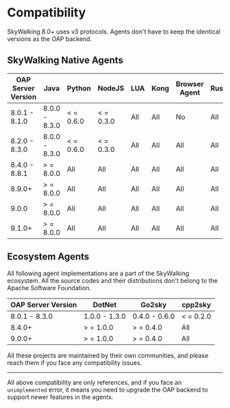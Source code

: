 # Compatibility

SkyWalking 8.0+ uses v3 protocols. Agents don't have to keep the identical versions as the OAP backend.

## SkyWalking Native Agents

| OAP Server Version | Java          | Python    | NodeJS    | LUA | Kong | Browser Agent | Rust | Rover(ebpf agent) | Satellite  | PHP |
|--------------------|---------------|-----------|-----------|-----|------|---------------|------|-------------------|------------|-----|
| 8.0.1 - 8.1.0      | 8.0.0 - 8.3.0 | < = 0.6.0 | < = 0.3.0 | All | All  | No            | All  | No                | No         | No  |
| 8.2.0 - 8.3.0      | 8.0.0 - 8.3.0 | < = 0.6.0 | < = 0.3.0 | All | All  | All           | All  | No                | No         | No  |
| 8.4.0 - 8.8.1      | \> = 8.0.0    | All       | All       | All | All  | All           | All  | No                | No         | All |
| 8.9.0+             | \> = 8.0.0    | All       | All       | All | All  | All           | All  | No                | \> = 0.4.0 | All |
| 9.0.0              | \> = 8.0.0    | All       | All       | All | All  | All           | All  | No                | \> = 0.4.0 | All |
| 9.1.0+             | \> = 8.0.0    | All       | All       | All | All  | All           | All  | \> = 0.1.0        | \> = 1.0.0 | All |

## Ecosystem Agents

All following agent implementations are a part of the SkyWalking ecosystem. All the source codes and their distributions
don't belong to the Apache Software Foundation.

| OAP Server Version | DotNet        | Go2sky        | cpp2sky   |
|--------------------|---------------|---------------|-----------|
| 8.0.1 - 8.3.0      | 1.0.0 - 1.3.0 | 0.4.0 - 0.6.0 | < = 0.2.0 |
| 8.4.0+             | \> = 1.0.0    | \> = 0.4.0    | All       |
| 9.0.0+             | \> = 1.0.0    | \> = 0.4.0    | All       |

All these projects are maintained by their own communities, and please reach them if you face any compatibility issues.

___
All above compatibility are only references, and if you face an `unimplemented` error, it means you need to upgrade the
OAP backend to support newer features in the agents.
